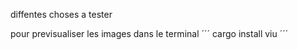 diffentes choses a tester

pour previsualiser les images dans le terminal
´´´
cargo install viu
´´´


